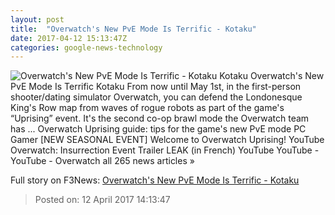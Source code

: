 ```yaml
---
layout: post
title:  "Overwatch's New PvE Mode Is Terrific - Kotaku"
date: 2017-04-12 15:13:47Z
categories: google-news-technology
---
```


![Overwatch's New PvE Mode Is Terrific - Kotaku](https://i.kinja-img.com/gawker-media/image/upload/s--M4IjpYPW--/c_fill,fl_progressive,g_center,h_450,q_80,w_800/mnh8wjbkicfurrucifye.png)
Kotaku Overwatch's New PvE Mode Is Terrific Kotaku From now until May 1st, in the first-person shooter/dating simulator Overwatch, you can defend the Londonesque King's Row map from waves of rogue robots as part of the game's “Uprising” event. It's the second co-op brawl mode the Overwatch team has ... Overwatch Uprising guide: tips for the game's new PvE mode PC Gamer [NEW SEASONAL EVENT] Welcome to Overwatch Uprising! YouTube Overwatch: Insurrection Event Trailer LEAK (in French) YouTube YouTube - YouTube - Overwatch all 265 news articles »


Full story on F3News: [Overwatch's New PvE Mode Is Terrific - Kotaku](http://www.f3nws.com/n/VeEtxG)

> Posted on: 12 April 2017 14:13:47

